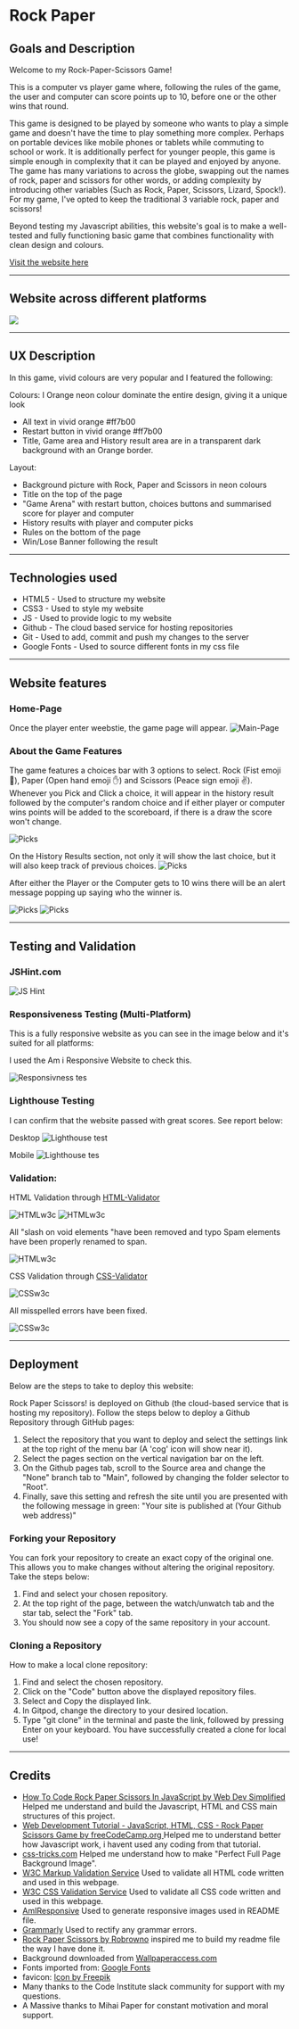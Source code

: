 # Rock Paper 

## Goals and Description
Welcome to my Rock-Paper-Scissors Game! 

This is a computer vs player game where, following the rules of the game, the user and computer can score points up to 10, before one or the other wins that round. 

This game is designed to be played by someone who wants to play a simple game and doesn't have the time to play something more complex. Perhaps on portable devices like mobile phones or tablets while commuting to school or work.  It is additionally perfect for younger people, this game is simple enough in complexity that it can be played and enjoyed by anyone. The game has many variations to across the globe, swapping out the names of rock, paper and scissors for other words, or adding complexity by introducing other variables (Such as Rock, Paper, Scissors, Lizard, Spock!). For my game, I've opted to keep the traditional 3 variable rock, paper and scissors!

Beyond testing my Javascript abilities, this website's goal is to make a well-tested and fully functioning basic game that combines functionality with clean design and colours. 


[Visit the website here](https://fbartosz86.github.io/PROJECT2/)


---

## Website across different platforms
![](assets/images/responsive.jpg)

---

## UX Description

In this game, vivid colours are very popular and I featured the following:

Colours:
I Orange neon colour dominate the entire design, giving it a unique look
- All text in vivid orange #ff7b00 
- Restart button in  vivid orange #ff7b00 
- Title, Game area and History result area are in a transparent dark background with an Orange border.

Layout:

- Background picture with Rock, Paper and Scissors in neon colours
- Title on the top of the page
- "Game Arena" with restart button, choices buttons and summarised score for player and computer
- History results with player and computer picks
- Rules on the bottom of the page
- Win/Lose Banner following the result

---
## Technologies used

- HTML5 - Used to structure my website
- CSS3 - Used to style my website
- JS - Used to provide logic to my website
- Github - The cloud based service for hosting repositories
- Git - Used to add, commit and push my changes to the server
- Google Fonts - Used to source different fonts in my css file

---
## Website features

### Home-Page
Once the player enter weebstie, the game page will appear.
![Main-Page](/assets/images/Home.png)

### About the Game Features

The game features a choices bar with 3 options to select. Rock (Fist emoji 🤜), Paper (Open hand emoji ✋) and Scissors (Peace sign emoji ✌️). Whenever you Pick and Click a choice, it will appear in the history result followed by the computer's random choice and if either player or computer wins points will be added to the scoreboard, if there is a draw the score won't change. 

![Picks](/assets/images/game1.png)

On the History Results section, not only it will show the last choice, but it will also keep track of previous choices.
![Picks](/assets/images/game2.png)

After either the Player or the Computer gets to 10 wins there will be an alert message popping up saying who the winner is.

![Picks](/assets/images/game3.png)
![Picks](/assets/images/game4.png)

---

## Testing and Validation

### JSHint.com

![JS Hint](/assets/images/jshint.png)

### Responsiveness Testing (Multi-Platform)

This is a fully responsive website as you can see in the image below and it's suited for all platforms:

I used the Am i Responsive Website to check this.

![Responsivness tes](/assets/images/responsive.jpg)

### Lighthouse Testing

I can confirm that the website passed with great scores. See report below:

Desktop
![Lighthouse test](/assets/images/LHdesktop.png)

Mobile
![Lighthouse tes](/assets/images/LHmobile.png)

### Validation:

HTML Validation through [HTML-Validator](https://validator.w3.org/)

![HTMLw3c](/assets/images/WC3HTMLInfoError1.png)
![HTMLw3c](/assets/images/WC3HTMLInfoError2.png)

All "slash on void elements "have been removed and typo Spam elements have been properly renamed to span.

![HTMLw3c](/assets/images/WC3HTMLNoErrors.png)


CSS Validation through [CSS-Validator](https://jigsaw.w3.org/css-validator/)

![CSSw3c](/assets/images/WC3CSSError.png)

All misspelled errors have been fixed.

![CSSw3c](/assets/images/WC3CSSNoError.png)


---
## Deployment
Below are the steps to take to deploy this website:

Rock Paper Scissors! is deployed on Github (the cloud-based service that is hosting my repository). Follow the steps below to deploy a Github Repository through GitHub pages:

1. Select the repository that you want to deploy and select the settings link at the top right of the menu bar (A 'cog' icon will show near it).
2. Select the pages section on the vertical navigation bar on the left.
3. On the Github pages tab, scroll to the Source area and change the "None" branch tab to "Main", followed by changing the folder selector to "Root".
4. Finally, save this setting and refresh the site until you are presented with the following message in green: "Your site is published at (Your Github web address)"

### Forking your Repository
You can fork your repository to create an exact copy of the original one. This allows you to make changes without altering the original repository. 
Take the steps below:

1. Find and select your chosen repository.
2. At the top right of the page, between the watch/unwatch tab and the star tab, select the "Fork" tab.
3. You should now see a copy of the same repository in your account.

### Cloning a Repository
How to make a local clone repository:

1. Find and select the chosen repository.
2. Click on the "Code" button above the displayed repository files.
3. Select and Copy the displayed link.
4. In Gitpod, change the directory to your desired location.
5. Type "git clone" in the terminal and paste the link, followed by pressing Enter on your keyboard. You have successfully created a clone for local use!


---
## Credits
- [How To Code Rock Paper Scissors In JavaScript by Web Dev Simplified](https://www.youtube.com/watch?v=1yS-JV4fWqY) Helped me understand and build the Javascript, HTML and CSS  main structures of this project.
- [Web Development Tutorial - JavaScript, HTML, CSS - Rock Paper Scissors Game by freeCodeCamp.org ](https://www.youtube.com/watch?v=jaVNP3nIAv0) Helped me to understand better how Javascript work, i havent used any coding from that tutorial.
- [css-tricks.com](https://css-tricks.com/perfect-full-page-background-image) Helped me understand how to make "Perfect Full Page Background Image".
- [W3C Markup Validation Service](https://validator.w3.org/)  Used to validate all HTML code written and used in this webpage.
- [W3C CSS Validation Service](https://jigsaw.w3.org/css-validator/#validate_by_input) Used to validate all CSS code written and used in this webpage.
- [AmIResponsive](http://ami.responsivedesign.is/) Used to generate responsive images used in README file.
- [Grammarly](https://www.grammarly.com/) Used to rectify any grammar errors.       
- [Rock Paper Scissors by Robrowno](https://github.com/Robrowno/rock-paper-scissors) inspired me to build my readme  file the way I have done it.
- Background downloaded from [Wallpaperaccess.com](<https://wallpaperaccess.com/rock-paper-scissors>)
- Fonts imported from: [Google Fonts](https://fonts.googleapis.com/css2?family=Black+Ops+One&display=swap)
- favicon: [Icon by Freepik]("https://www.freepik.com/icon/rock-paper-scissors_6729598")
- Many thanks to the Code Institute slack community for support with my questions. 
- A Massive thanks to Mihai Paper for constant motivation and moral support.
